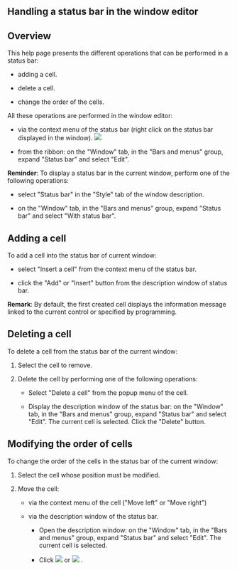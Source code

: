 


## Handling a status bar in the window editor
			



<a name="NOTE1"></a>
<a name="NOTE1_1"></a>


## Overview
<a name="overview_ELTTEXTE000168"></a>
This help page presents the different operations that can be performed in a status bar:

- adding a cell.

- delete a cell.

- change the order of the cells.




All these operations are performed in the window editor:

- via the context menu of the status bar (right click on the status bar displayed in the window).
![](https://doc.pcsoft.fr/en-US/images/image.awp?langid=3&name=MenuCtxBarreMessage.gif)


- from the ribbon: on the "Window" tab, in the "Bars and menus" group, expand "Status bar" and select "Edit".




**Reminder**: To display a status bar in the current window, perform one of the following operations:

- select "Status bar" in the "Style" tab of the window description.

- on the "Window" tab, in the "Bars and menus" group, expand "Status bar" and select "With status bar".




<a name="NOTE2"></a>
<a name="NOTE2_1"></a>


## Adding a cell
<a name="adding_cell_ELTTEXTE000192"></a>
To add a cell into the status bar of current window:

- select "Insert a cell" from the context menu of the status bar.

- click the "Add" or "Insert" button from the description window of status bar.


**Remark**: By default, the first created cell displays the information message linked to the current control or specified by programming.

<a name="NOTE3"></a>
<a name="NOTE3_1"></a>


## Deleting a cell
<a name="deleting_cell_ELTTEXTE000216"></a>
To delete a cell from the status bar of the current window:

1. Select the cell to remove.

2. Delete the cell by performing one of the following operations:

	- Select "Delete a cell" from the popup menu of the cell.

	- Display the description window of the status bar: on the "Window" tab, in the "Bars and menus" group, expand "Status bar" and select "Edit". The current cell is selected. 
			Click the "Delete" button.







<a name="NOTE4"></a>
<a name="NOTE4_1"></a>


## Modifying the order of cells
<a name="modifying_the_order_cells_ELTTEXTE000240"></a>
To change the order of the cells in the status bar of the current window:

1. Select the cell whose position must be modified.

2. Move the cell:

	- via the context menu of the cell ("Move left" or "Move right")

	- via the description window of the status bar. 

		- Open the description window: on the "Window" tab, in the "Bars and menus" group, expand "Status bar" and select "Edit". The current cell is selected.

		- Click ![](https://doc.pcsoft.fr/en-US/images/image.awp?langid=3&name=BtnDeplaceGauche.gif)
 or ![](https://doc.pcsoft.fr/en-US/images/image.awp?langid=3&name=BtnDeplaceDroite.gif)
.








